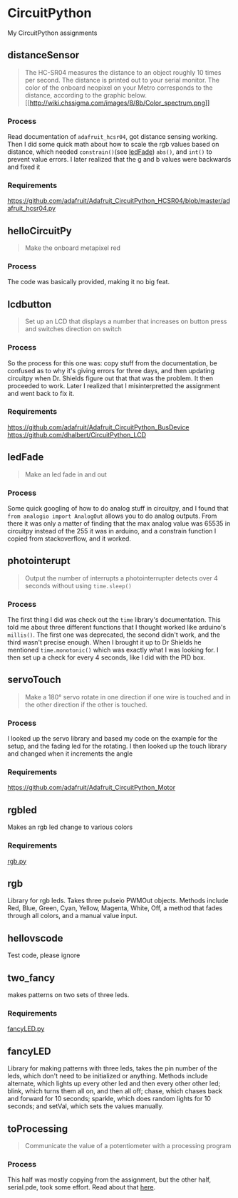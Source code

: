 # CircuitPython
My CircuitPython assignments

## distanceSensor
> The HC-SR04 measures the distance to an object roughly 10 times per second.
> The distance is printed out to your serial monitor.
> The color of the onboard neopixel on your Metro corresponds to the distance, according to the graphic below.
[[http://wiki.chssigma.com/images/8/8b/Color_spectrum.png]]

### Process
Read documentation of `adafruit_hcsr04`, got distance sensing working. Then I did some quick math about how to scale the rgb values based on distance, which needed `constrain()`(see [ledFade](#ledFade)) `abs()`, and `int()` to prevent value errors. I later realized that the g and b values were backwards and fixed it
### Requirements
https://github.com/adafruit/Adafruit_CircuitPython_HCSR04/blob/master/adafruit_hcsr04.py

## helloCircuitPy
> Make the onboard metapixel red
### Process
The code was basically provided, making it no big feat.

## lcdbutton
> Set up an LCD that displays a number that increases on button press and switches direction on switch
### Process
So the process for this one was: copy stuff from the documentation, be confused as to why it's giving errors for three days, and then updating circuitpy when Dr. Shields figure out that that was the problem. It then proceeded to work. Later I realized that I misinterpretted the assignment and went back to fix it.
### Requirements
https://github.com/adafruit/Adafruit_CircuitPython_BusDevice
https://github.com/dhalbert/CircuitPython_LCD

## ledFade
> Make an led fade in and out
### Process
Some quick googling of how to do analog stuff in circuitpy, and I found that <code>from analogio import AnalogOut</code> allows you to do analog outputs. From there it was only a matter of finding that the max analog value was 65535 in circuitpy instead of the 255 it was in arduino, and a constrain function I copied from stackoverflow, and it worked.

## photointerupt
> Output the number of interrupts a photointerrupter detects over 4 seconds without using `time.sleep()`
### Process
The first thing I did was check out the `time` library's documentation. This told me about three different functions that I thought worked like arduino's `millis()`. The first one was deprecated, the second didn't work, and the third wasn't precise enough. When I brought it up to Dr Shields he mentioned `time.monotonic()` which was exactly what I was looking for. I then set up a check for every 4 seconds, like I did with the PID box.

## servoTouch
> Make a 180° servo rotate in one direction if one wire is touched and in the other direction if the other is touched.
### Process
I looked up the servo library and based my code on the example for the setup, and the fading led for the rotating. I then looked up the touch library and changed when it increments the angle
### Requirements
https://github.com/adafruit/Adafruit_CircuitPython_Motor

## rgbled
Makes an rgb led change to various colors
### Requirements
[rgb.py](#rgb)

## rgb
Library for rgb leds. Takes three pulseio PWMOut objects. Methods include Red, Blue, Green, Cyan, Yellow, Magenta, White, Off, a method that fades through all colors, and a manual value input.

## hellovscode
Test code, please ignore

## two_fancy
makes patterns on two sets of three leds.
### Requirements
[fancyLED.py](#fancyLED)

## fancyLED
Library for making patterns with three leds, takes the pin number of the leds, which don't need to be initialized or anything. Methods include alternate, which lights up every other led and then every other other led; blink, which turns them all on, and then all off; chase, which chases back and forward for 10 seconds; sparkle, which does random lights for 10 seconds; and setVal, which sets the values manually.

## toProcessing
> Communicate the value of a potentiometer with a processing program
### Process
This half was mostly copying from the assignment, but the other half, serial.pde, took some effort. Read about that [here](https://github.com/sshanks49/Processing#serial). 